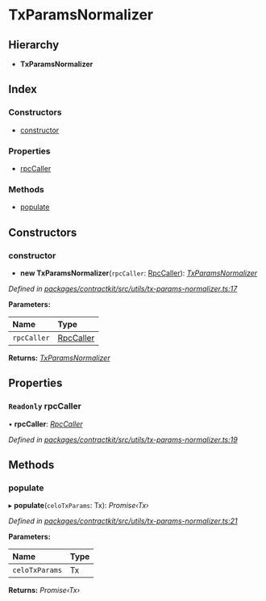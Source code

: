 # TxParamsNormalizer

## Hierarchy

* **TxParamsNormalizer**

## Index

### Constructors

* [constructor]()

### Properties

* [rpcCaller]()

### Methods

* [populate]()

## Constructors

### constructor

+ **new TxParamsNormalizer**\(`rpcCaller`: [RpcCaller]()\): [_TxParamsNormalizer_]()

_Defined in_ [_packages/contractkit/src/utils/tx-params-normalizer.ts:17_](https://github.com/celo-org/celo-monorepo/blob/master/packages/contractkit/src/utils/tx-params-normalizer.ts#L17)

**Parameters:**

| Name | Type |
| :--- | :--- |
| `rpcCaller` | [RpcCaller]() |

**Returns:** [_TxParamsNormalizer_]()

## Properties

### `Readonly` rpcCaller

• **rpcCaller**: [_RpcCaller_]()

_Defined in_ [_packages/contractkit/src/utils/tx-params-normalizer.ts:19_](https://github.com/celo-org/celo-monorepo/blob/master/packages/contractkit/src/utils/tx-params-normalizer.ts#L19)

## Methods

### populate

▸ **populate**\(`celoTxParams`: Tx\): _Promise‹Tx›_

_Defined in_ [_packages/contractkit/src/utils/tx-params-normalizer.ts:21_](https://github.com/celo-org/celo-monorepo/blob/master/packages/contractkit/src/utils/tx-params-normalizer.ts#L21)

**Parameters:**

| Name | Type |
| :--- | :--- |
| `celoTxParams` | Tx |

**Returns:** _Promise‹Tx›_

